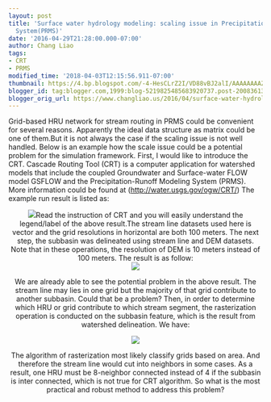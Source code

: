```yaml
---
layout: post
title: 'Surface water hydrology modeling: scaling issue in Precipitation Runoff Modeling
  System(PRMS)'
date: '2016-04-29T21:28:00.000-07:00'
author: Chang Liao
tags:
- CRT
- PRMS
modified_time: '2018-04-03T12:15:56.911-07:00'
thumbnail: https://4.bp.blogspot.com/-4-HesCLrZ2I/VD88vBJ2alI/AAAAAAAAZOg/-qprjUn4ttk/s72-c/crv.png
blogger_id: tag:blogger.com,1999:blog-5219825485683920737.post-2008361363063983910
blogger_orig_url: https://www.changliao.us/2016/04/surface-water-hydrology-modeling-002.html
---
```


Grid-based HRU network for stream routing in PRMS could be convenient for 
several reasons. 
Apparently the ideal data structure as matrix could be one of them.But it is 
not always the case if the scaling issue is not well handled. 
Below is an example how the scale issue could be a potential problem for the 
simulation framework. 
First, I would like to introduce the CRT. Cascade Routing Tool (CRT) is a 
computer application for watershed models that include the coupled Groundwater 
and Surface-water FLOW model GSFLOW and the Precipitation-Runoff Modeling 
System (PRMS). More information could be found at 
(http://water.usgs.gov/ogw/CRT/) 
The example run result is listed as: 
<div style="text-align: center;"><img 
src="https://4.bp.blogspot.com/-4-HesCLrZ2I/VD88vBJ2alI/AAAAAAAAZOg/-qprjUn4ttk/s400/crv.png" 
/>Read the instruction of CRT and you will easily understand the legend/label 
of the above result.The stream line datasets used here is vector and the grid 
resolutions in horizontal are both 100 meters. 
The next step, the subbasin was delineated using stream line and DEM datasets. 
Note that in these operations, the resolution of DEM is 10 meters instead of 
100 meters. The result is as follow: 


<div style="text-align: center;"><img 
src="https://2.bp.blogspot.com/-ohC0z-zdUCU/VD88zVij0AI/AAAAAAAAZOo/lSe-foITdE0/s400/subbasin.png" 
/> 

We are already able to see the potential problem in the above result. The 
stream line may lies in one grid but the majority of that grid contribute to 
another subbasin. Could that be a problem? Then, in order to determine which 
HRU or grid contribute to which stream segment, the rasterization operation is 
conducted on the subbasin feature, which is the result from watershed 
delineation. 
We have: 

<div style="text-align: center;"><img 
src="https://1.bp.blogspot.com/-tXEjKHUJ4O8/VD88zZTQBEI/AAAAAAAAZOs/VjR45hjIac4/s400/subbasin2.png" 
/> 

The algorithm of rasterization most likely classify grids based on area. And 
therefore the stream line would cut into neighbors in some cases. 
As a result, one HRU must be 8-neighbor connected instead of 4 if the subbasin 
is inter connected, which is not true for CRT algorithm. 
So what is the most practical and robust method to address this problem? 
